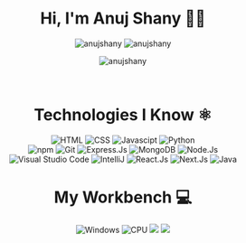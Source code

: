 <h1 align="center">Hi, I'm Anuj Shany 🙋‍♂️ </h1>
<p align="center"> <img src="https://github-readme-stats.vercel.app/api?username=anujshany&show_icons=true&hide_border=true&theme=tokyonight" alt="anujshany" />  <img src="https://github-readme-streak-stats.herokuapp.com/?user=anujshany&hide_border=true&theme=tokyonight" alt="anujshany" /> </p>
<p align="center"> <img src="https://activity-graph.herokuapp.com/graph?username=anujshany&bg_color=1F222E&color=F8D866&line=F85D7F&point=FFFFFF&hide_border=false" alt="anujshany" /> </p>
<br>
<h1 align="center">Technologies I Know ⚛</h1>
<div align="center">
  <img title="HTML-5" alt="HTML" src="https://img.shields.io/badge/HTML5-E34F26?style=for-the-badge&logo=html5&logoColor=white" />
  <img title="CSS-3" alt="CSS" src="https://img.shields.io/badge/CSS3-1572B6?style=for-the-badge&logo=css3&logoColor=white" />
  <img title="JavaScript" alt="Javascipt" src="https://img.shields.io/badge/JavaScript-F7DF1E?style=for-the-badge&logo=javascript&logoColor=black" />
  <img title="Python" alt="Python" src="https://img.shields.io/badge/Python-3776AB?style=for-the-badge&logo=python&logoColor=white" />
  <br>
  <img title="npm" alt="npm" src="https://img.shields.io/badge/npm-CB3837?style=for-the-badge&logo=npm&logoColor=white" />
  <img title="Git" alt="Git" src="https://img.shields.io/badge/Git-F05032?style=for-the-badge&logo=git&logoColor=white" />
  <img title="Express.Js" alt="Express.Js" src="https://img.shields.io/badge/Express.js-000000?style=for-the-badge&logo=express&logoColor=white" />
  <img title="MongoDB" alt="MongoDB" src="https://img.shields.io/badge/MongoDB-4EA94B?style=for-the-badge&logo=mongodb&logoColor=white" />
  <img title="Node.Js" alt="Node.Js" src="https://img.shields.io/badge/Node.js-339933?style=for-the-badge&logo=nodedotjs&logoColor=white" />
  <br>
  <img title="VS Code" alt="Visual Studio Code" src="https://img.shields.io/badge/Visual_Studio_Code-0078D4?style=for-the-badge&logo=visual%20studio%20code&logoColor=white" />
  <img title="IntelliJ" alt="IntelliJ" src="https://img.shields.io/badge/IntelliJ-000000.svg?style=for-the-badge&logo=intellij-idea&logoColor=white" />
  <img title="React.Js" alt="React.Js" src="https://img.shields.io/badge/React-20232A?style=for-the-badge&logo=react&logoColor=61DAFB" />
  <img title="Next.Js" alt="Next.Js" src="https://img.shields.io/badge/next.js-000000?style=for-the-badge&logo=nextdotjs&logoColor=white" />
  <img title="Java" alt="Java" src = "https://img.shields.io/badge/Java-ED8B00?style=for-the-badge&logo=java&logoColor=white"/>
</div>
<h1 align="center">My Workbench 💻 </h1>
<div align="center">
  <img title="Windows" alt="Windows" src="https://img.shields.io/badge/Windows-0078D6?style=for-the-badge&logo=windows&logoColor=white" />
  <img title="Processor" alt="CPU" src="https://img.shields.io/badge/Intel-i7--8565u-0071C5?style=for-the-badge&logo=intel&logoColor=white"/>
  <img src="https://img.shields.io/badge/RAM-16GB-%230071C5.svg?&style=for-the-badge&logoColor=white" />
  <img src="https://img.shields.io/badge/nvidia-mx%20250-%2376B900.svg?&style=for-the-badge&logo=nvidia&logoColor=white"/>
  
